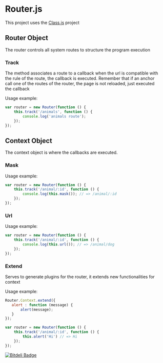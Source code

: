 Router.js
===============================

This project uses the [Class.js](http://github.com/rafaelalmeidaerthalhermano/class.js) project

## Router Object

The router controls all system routes to structure the program execution

### Track

The method associates a route to a callback when the url is compatible with the rule of the route, the callback is executed. Remember that if an anchor call one of the routes of the router, the page is not reloaded, just executed the callback

Usage example:

```js
var router = new Router(function () {
    this.track('/animals', function () {
        console.log('animals route');
    });
});
```

## Context Object

The context object is where the callbacks are executed.

### Mask

Usage example:

```js
var router = new Router(function () {
    this.track('/animal/:id', function () {
        console.log(this.mask()); // => /animal/:id
    });
});
```

### Url

Usage example:

```js
var router = new Router(function () {
    this.track('/animal/:id', function () {
        console.log(this.url()); // => /animal/dog
    });
});
```

### Extend

Serves to generate plugins for the router, it extends new functionalities for context

Usage example:

```js
Router.Context.extend({
   alert : function (message) {
       alert(message);
   }
});

var router = new Router(function () {
    this.track('/animal/:id', function () {
        this.alert('Hi') // => Hi
    });
});
```


[![Bitdeli Badge](https://d2weczhvl823v0.cloudfront.net/rafaelalmeidaerthalhermano/router.js/trend.png)](https://bitdeli.com/free "Bitdeli Badge")

